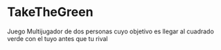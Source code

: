 # TakeTheGreen
Juego Multijugador de dos personas cuyo objetivo es llegar al cuadrado verde con el tuyo antes que tu rival

